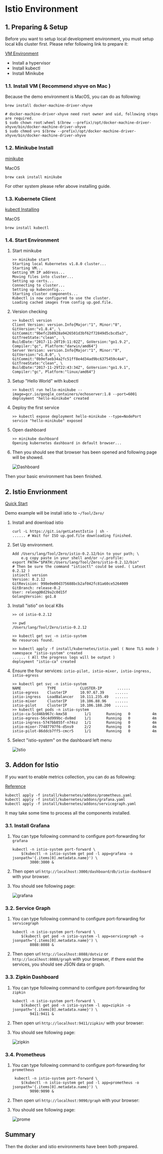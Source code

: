 # Istio Environment

## 1. Preparing & Setup

Before you want to setup local development environment, you must setup local k8s cluster first. Please refer following link to prepare it:

[VM Environment](https://kubernetes.io/docs/tasks/tools/install-minikube/)

* Install a hypervisor
* Install kubectl
* Install Minikube

### 1.1. Install VM ( Recommend xhyve on Mac )

Because the demo environment is MacOS, you can do as following:

```
brew install docker-machine-driver-xhyve

# docker-machine-driver-xhyve need root owner and uid, following steps are required.
$ sudo chown root:wheel $(brew --prefix)/opt/docker-machine-driver-xhyve/bin/docker-machine-driver-xhyve
$ sudo chmod u+s $(brew --prefix)/opt/docker-machine-driver-xhyve/bin/docker-machine-driver-xhyve
```

### 1.2. Minikube Install

[minikube](https://github.com/kubernetes/minikube)

MacOS

```
brew cask install minikube
```

For other system please refer above installing guide.

### 1.3. Kubernete Client

[kubectl Installing](https://kubernetes.io/docs/tasks/tools/install-kubectl/)

MacOS

```
brew install kubectl
```

### 1.4. Start Environment

1. Start minikube 

	```
	>> minikube start
	Starting local Kubernetes v1.8.0 cluster...
	Starting VM...
	Getting VM IP address...
	Moving files into cluster...
	Setting up certs...
	Connecting to cluster...
	Setting up kubeconfig...
	Starting cluster components...
	Kubectl is now configured to use the cluster.
	Loading cached images from config up.god.file.
	```
2. Version checking

	```
	>> kubectl version
	Client Version: version.Info{Major:"1", Minor:"8", GitVersion:"v1.8.4", \
	GitCommit:"9befc2b8928a9426501d3bf62f72849d5cbcd5a3", GitTreeState:"clean",  \
	BuildDate:"2017-11-20T19:11:02Z", GoVersion:"go1.9.2", Compiler:"gc", Platform:"darwin/amd64"}
	Server Version: version.Info{Major:"1", Minor:"8", GitVersion:"v1.8.0", \
	GitCommit:"0b9efaeb34a2fc51ff8e4d34ad9bc6375459c4a4",  GitTreeState:"clean", \
	BuildDate:"2017-11-29T22:43:34Z", GoVersion:"go1.9.1", Compiler:"gc", Platform:"linux/amd64"}
	```
3. Setup "Hello World" with kubectl

	```
	>> kubectl run hello-minikube --image=gcr.io/google_containers/echoserver:1.8 --port=6001
	deployment "hello-minikube" created
	```
4. Deploy the first service

	```
	>> kubectl expose deployment hello-minikube --type=NodePort
	service "hello-minikube" exposed
	```
5. Open dashboard
	
	```
	>> minikube dashboard
	Opening kubernetes dashboard in default browser...
	```
6. Then you should see that browser has been opened and following page will be showed.

	![Dashboard](image/minikube-dashboard.png)

Then your basic environment has been finished.

## 2. Istio Envrionment

[Quick Start](https://istio.io/docs/setup/kubernetes/quick-start.html)

Demo example will be install istio to `~/Tool/Zero/`

1. Install and download istio 

	```
	curl -L https://git.io/getLatestIstio | sh -
	...... # Wait for ISO up.god.file downloading finished.
	```
	
2. Set Up environment.

	```
	Add /Users/lang/Tool/Zero/istio-0.2.12/bin to your path; \
		e.g copy paste in your shell and/or ~/.profile:
	export PATH="$PATH:/Users/lang/Tool/Zero/istio-0.2.12/bin"
	# Then be sure the command "istioctl" could be used. ( Latest 0.2.12 )
	istioctl version
	Version: 0.2.12
	GitRevision: 998e0e00d375688bcb2af042fc81a60ce5264009
	GitBranch: release-0.2
	User: releng@0d29a2c0d15f
	GolangVersion: go1.8
	```
3. Install "istio" on local K8s

	```
	>> cd istio-0.2.12
	
	>> pwd
	/Users/lang/Tool/Zero/istio-0.2.12
	
	>> kubectl get svc -n istio-system
	No resources found.
	
	>> kubectl apply -f install/kubernetes/istio.yaml ( None TLS mode )
	namespace "istio-system" created
	...... ( All the progress logs will be output )
	deployment "istio-ca" created
	```
	
4. Ensure the four services: `istio-pilot, istio-mixer, istio-ingress, istio-egress`

	```
	>> kubectl get svc -n istio-system
	NAME            TYPE           CLUSTER-IP       ......
	istio-egress    ClusterIP      10.97.67.39     ......
	istio-ingress   LoadBalancer   10.111.235.49   ......
	istio-mixer     ClusterIP      10.106.88.96    ......
	istio-pilot     ClusterIP      10.106.188.200  ......
	>> kubectl get pods -n istio-system
	istio-ca-5cd46b967c-kmx58        1/1       Running   0          4m
	istio-egress-56c4d999bc-dv8md    1/1       Running   0          4m
	istio-ingress-5747bb855f-n74sz   1/1       Running   0          4m
	istio-mixer-77487797f6-d5ns9     2/2       Running   0          4m
	istio-pilot-86ddcb7ff5-cmcr5     1/1       Running   0          4m
	```

5. Select "istio-system" on the dashboard left menu

	![Istio](image/istio-system.png)
	
## 3. Addon for Istio

If you want to enable metrics collection, you can do as following:

[Reference](https://istio-releases.github.io/v0.1/docs/tasks/installing-istio.html)

```
kubectl apply -f install/kubernetes/addons/prometheus.yaml
kubectl apply -f install/kubernetes/addons/grafana.yaml
kubectl apply -f install/kubernetes/addons/servicegraph.yaml
```

It may take some time to process all the components installed.

### 3.1. Install Grafana

1. You can type following command to configure port-forwarding for `grafana`

	```
	kubectl -n istio-system port-forward \
		$(kubectl -n istio-system get pod -l app=grafana -o jsonpath='{.items[0].metadata.name}') \
			3000:3000 &
	```
2. Then open uri `http://localhost:3000/dashboard/db/istio-dashboard` with your browser.
3. You should see following page:

	![grafana](image/istio-grafana.png)

### 3.2. Service Graph

1. You can type following command to configure port-forwarding for `servicegraph`

	```
	kubectl -n istio-system port-forward \
		$(kubectl get pod -n istio-system -l app=servicegraph -o jsonpath='{.items[0].metadata.name}') \
			8088:8088 &
	```
2. Then open url `http://localhost:8088/dotviz` or `http://localhost:8088/graph` with your browser, if there exist the services, you should see JSON data or graph.

### 3.3. Zipkin Dashboard

1. You can type following command to configure port-forwarding for `zipkin`

	```
	kubectl -n istio-system port-forward \
		$(kubectl get pod -n istio-system -l app=zipkin -o jsonpath='{.items[0].metadata.name}') \
			9411:9411 &
	```
2. Then open uri `http://localhost:9411/zipkin/` with your browser:
3. You should see following page:

	![zipkin](image/istio-zipkin.png)
	
### 3.4. Prometheus

1. You can type following command to configure port-forwarding for `prometheus`

	```
	 kubectl -n istio-system port-forward \
	 	$(kubectl -n istio-system get pod -l app=prometheus -o jsonpath='{.items[0].metadata.name}') \
	 		9090:9090 &   
	```
2. Then open uri `http://localhost:9090/graph` with your browser:
3. You should see following page:

	![prome](image/istio-prome.png)

## Summary

Then the docker and istio environments have been both prepared.


	
